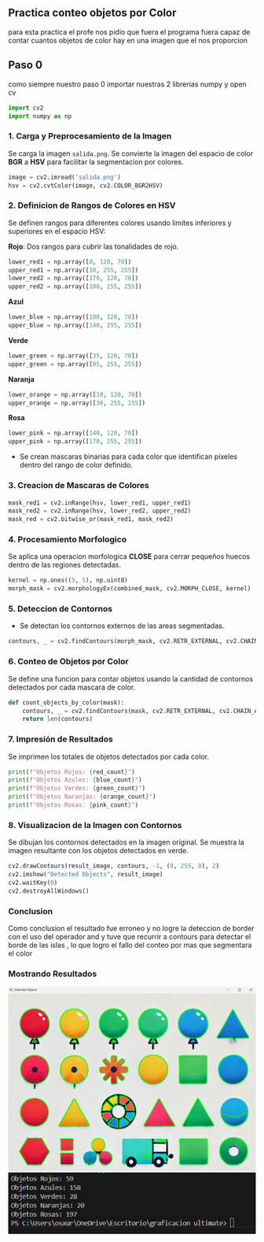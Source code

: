 ## Practica conteo objetos por Color
para esta practica el profe nos pidio que fuera el programa fuera capaz de contar cuantos objetos de color hay en una imagen que el nos proporcion

## Paso 0
como siempre nuestro paso 0 importar nuestras 2 librerias numpy y open cv
```python
import cv2
import numpy as np
```
### 1. **Carga y Preprocesamiento de la Imagen**

Se carga la imagen `salida.png`.
 Se convierte la imagen del espacio de color **BGR** a **HSV** para facilitar la segmentacion por colores.

```python
image = cv2.imread('salida.png')
hsv = cv2.cvtColor(image, cv2.COLOR_BGR2HSV)
```


### 2. **Definicion de Rangos de Colores en HSV**
Se definen rangos para diferentes colores usando limites inferiores y superiores en el espacio HSV:

**Rojo**: Dos rangos para cubrir las tonalidades de rojo.

```python
lower_red1 = np.array([0, 120, 70])
upper_red1 = np.array([10, 255, 255])
lower_red2 = np.array([170, 120, 70])
upper_red2 = np.array([180, 255, 255])
```

**Azul**
```python
lower_blue = np.array([100, 120, 70])
upper_blue = np.array([140, 255, 255])
```

 **Verde** 
```python
lower_green = np.array([35, 120, 70])
upper_green = np.array([85, 255, 255])
```

**Naranja**
```python
lower_orange = np.array([10, 120, 70])
upper_orange = np.array([30, 255, 255])
```
**Rosa**
```python
lower_pink = np.array([140, 120, 70])
upper_pink = np.array([170, 255, 255])
```

- Se crean mascaras binarias para cada color que identifican píxeles dentro del rango de color definido.

### 3. **Creacion de Mascaras de Colores**
```python
mask_red1 = cv2.inRange(hsv, lower_red1, upper_red1)
mask_red2 = cv2.inRange(hsv, lower_red2, upper_red2)
mask_red = cv2.bitwise_or(mask_red1, mask_red2)
```


### 4. **Procesamiento Morfologico**
 Se aplica una operacion morfologica **CLOSE** para cerrar pequeños huecos dentro de las regiones detectadas.

```python
kernel = np.ones((5, 5), np.uint8)
morph_mask = cv2.morphologyEx(combined_mask, cv2.MORPH_CLOSE, kernel)
```


### 5. **Deteccion de Contornos**
- Se detectan los contornos externos de las areas segmentadas.

```python
contours, _ = cv2.findContours(morph_mask, cv2.RETR_EXTERNAL, cv2.CHAIN_APPROX_SIMPLE)
```


### 6. **Conteo de Objetos por Color**
 Se define una funcion para contar objetos usando la cantidad de contornos detectados por cada mascara de color.

```python
def count_objects_by_color(mask):
    contours, _ = cv2.findContours(mask, cv2.RETR_EXTERNAL, cv2.CHAIN_APPROX_SIMPLE)
    return len(contours)
```


### 7. **Impresión de Resultados**
Se imprimen los totales de objetos detectados por cada color.

```python
print(f"Objetos Rojos: {red_count}")
print(f"Objetos Azules: {blue_count}")
print(f"Objetos Verdes: {green_count}")
print(f"Objetos Naranjas: {orange_count}")
print(f"Objetos Rosas: {pink_count}")
```


### 8. **Visualizacion de la Imagen con Contornos**

Se dibujan los contornos detectados en la imagen original.
Se muestra la imagen resultante con los objetos detectados en verde.

```python
cv2.drawContours(result_image, contours, -1, (0, 255, 0), 2)
cv2.imshow("Detected Objects", result_image)
cv2.waitKey(0)
cv2.destroyAllWindows()
```

### Conclusion 
Como conclusion el resultado fue erroneo y no logre la deteccion de border con el uso del operador and y tuve que recurrir a contours para detectar el borde de las islas , lo que logro el fallo del conteo por mas que segmentara el color
![]()

### Mostrando Resultados

![Islas](https://github.com/ItsCruel/graficacion/blob/main/imagenes%20markdown/conteodeIslas1.png?raw=true)
![islas contadas](https://github.com/ItsCruel/graficacion/blob/main/imagenes%20markdown/conteodeislas2.png?raw=true)

